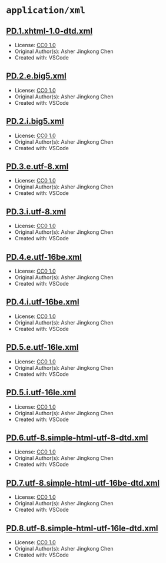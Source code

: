 # `application/xml`

## [PD.1.xhtml-1.0-dtd.xml](../files/PD.1.xhtml-1.0-dtd.xml)

- License: [CC0 1.0](./LICENSE.1.txt)
- Original Author(s): Asher Jingkong Chen
- Created with: VSCode

## [PD.2.e.big5.xml](../files/PD.2.e.big5.xml)

- License: [CC0 1.0](./LICENSE.1.txt)
- Original Author(s): Asher Jingkong Chen
- Created with: VSCode

## [PD.2.i.big5.xml](../files/PD.2.i.big5.xml)

- License: [CC0 1.0](./LICENSE.1.txt)
- Original Author(s): Asher Jingkong Chen
- Created with: VSCode

## [PD.3.e.utf-8.xml](../files/PD.3.e.utf-8.xml)

- License: [CC0 1.0](./LICENSE.1.txt)
- Original Author(s): Asher Jingkong Chen
- Created with: VSCode

## [PD.3.i.utf-8.xml](../files/PD.3.i.utf-8.xml)

- License: [CC0 1.0](./LICENSE.1.txt)
- Original Author(s): Asher Jingkong Chen
- Created with: VSCode

## [PD.4.e.utf-16be.xml](../files/PD.4.e.utf-16be.xml)

- License: [CC0 1.0](./LICENSE.1.txt)
- Original Author(s): Asher Jingkong Chen
- Created with: VSCode

## [PD.4.i.utf-16be.xml](../files/PD.4.i.utf-16be.xml)

- License: [CC0 1.0](./LICENSE.1.txt)
- Original Author(s): Asher Jingkong Chen
- Created with: VSCode

## [PD.5.e.utf-16le.xml](../files/PD.5.e.utf-16le.xml)

- License: [CC0 1.0](./LICENSE.1.txt)
- Original Author(s): Asher Jingkong Chen
- Created with: VSCode

## [PD.5.i.utf-16le.xml](../files/PD.5.i.utf-16le.xml)

- License: [CC0 1.0](./LICENSE.1.txt)
- Original Author(s): Asher Jingkong Chen
- Created with: VSCode

## [PD.6.utf-8.simple-html-utf-8-dtd.xml](../files/PD.6.utf-8.simple-html-utf-8-dtd.xml)

- License: [CC0 1.0](./LICENSE.1.txt)
- Original Author(s): Asher Jingkong Chen
- Created with: VSCode

## [PD.7.utf-8.simple-html-utf-16be-dtd.xml](../files/PD.7.utf-8.simple-html-utf-16be-dtd.xml)

- License: [CC0 1.0](./LICENSE.1.txt)
- Original Author(s): Asher Jingkong Chen
- Created with: VSCode

## [PD.8.utf-8.simple-html-utf-16le-dtd.xml](../files/PD.8.utf-8.simple-html-utf-16le-dtd.xml)

- License: [CC0 1.0](./LICENSE.1.txt)
- Original Author(s): Asher Jingkong Chen
- Created with: VSCode
